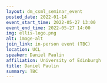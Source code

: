 ```yaml
---
layout: dm_csml_seminar_event
posted_date: 2022-01-14
event_start_time: 2022-05-27 13:00
event_end_time: 2022-05-27 14:00
img: ellis-logo.png
alt: image-alt
join_link: in-person event (TBC)
location: UCL
speaker: Daniel Paulin
affiliation: University of Edinburgh
title: Daniel Paulin
summary: TBC
---
```


